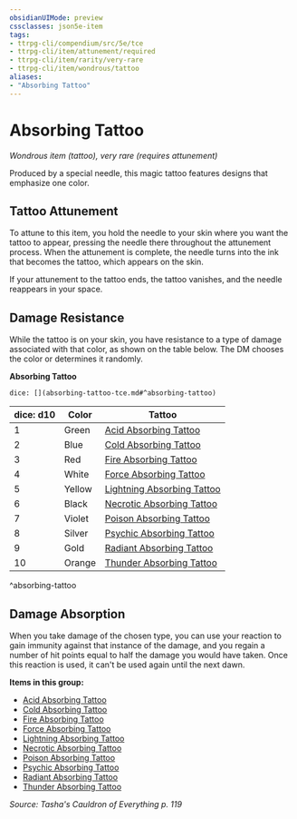 ```yaml
---
obsidianUIMode: preview
cssclasses: json5e-item
tags:
- ttrpg-cli/compendium/src/5e/tce
- ttrpg-cli/item/attunement/required
- ttrpg-cli/item/rarity/very-rare
- ttrpg-cli/item/wondrous/tattoo
aliases: 
- "Absorbing Tattoo"
---
```

# Absorbing Tattoo
*Wondrous item (tattoo), very rare (requires attunement)*  



Produced by a special needle, this magic tattoo features designs that emphasize one color.

## Tattoo Attunement

To attune to this item, you hold the needle to your skin where you want the tattoo to appear, pressing the needle there throughout the attunement process. When the attunement is complete, the needle turns into the ink that becomes the tattoo, which appears on the skin.

If your attunement to the tattoo ends, the tattoo vanishes, and the needle reappears in your space.

## Damage Resistance

While the tattoo is on your skin, you have resistance to a type of damage associated with that color, as shown on the table below. The DM chooses the color or determines it randomly.

**Absorbing Tattoo**

`dice: [](absorbing-tattoo-tce.md#^absorbing-tattoo)`

| dice: d10 | Color | Tattoo |
|-----------|-------|--------|
| 1 | Green | [Acid Absorbing Tattoo](/3-Mechanics/CLI/Compendium/items/acid-absorbing-tattoo-tce.md) |
| 2 | Blue | [Cold Absorbing Tattoo](/3-Mechanics/CLI/Compendium/items/cold-absorbing-tattoo-tce.md) |
| 3 | Red | [Fire Absorbing Tattoo](/3-Mechanics/CLI/Compendium/items/fire-absorbing-tattoo-tce.md) |
| 4 | White | [Force Absorbing Tattoo](/3-Mechanics/CLI/Compendium/items/force-absorbing-tattoo-tce.md) |
| 5 | Yellow | [Lightning Absorbing Tattoo](/3-Mechanics/CLI/Compendium/items/lightning-absorbing-tattoo-tce.md) |
| 6 | Black | [Necrotic Absorbing Tattoo](/3-Mechanics/CLI/Compendium/items/necrotic-absorbing-tattoo-tce.md) |
| 7 | Violet | [Poison Absorbing Tattoo](/3-Mechanics/CLI/Compendium/items/poison-absorbing-tattoo-tce.md) |
| 8 | Silver | [Psychic Absorbing Tattoo](/3-Mechanics/CLI/Compendium/items/psychic-absorbing-tattoo-tce.md) |
| 9 | Gold | [Radiant Absorbing Tattoo](/3-Mechanics/CLI/Compendium/items/radiant-absorbing-tattoo-tce.md) |
| 10 | Orange | [Thunder Absorbing Tattoo](/3-Mechanics/CLI/Compendium/items/thunder-absorbing-tattoo-tce.md) |
^absorbing-tattoo

## Damage Absorption

When you take damage of the chosen type, you can use your reaction to gain immunity against that instance of the damage, and you regain a number of hit points equal to half the damage you would have taken. Once this reaction is used, it can't be used again until the next dawn.

**Items in this group:**

- [Acid Absorbing Tattoo](/3-Mechanics/CLI/Compendium/items/acid-absorbing-tattoo-tce.md)
- [Cold Absorbing Tattoo](/3-Mechanics/CLI/Compendium/items/cold-absorbing-tattoo-tce.md)
- [Fire Absorbing Tattoo](/3-Mechanics/CLI/Compendium/items/fire-absorbing-tattoo-tce.md)
- [Force Absorbing Tattoo](/3-Mechanics/CLI/Compendium/items/force-absorbing-tattoo-tce.md)
- [Lightning Absorbing Tattoo](/3-Mechanics/CLI/Compendium/items/lightning-absorbing-tattoo-tce.md)
- [Necrotic Absorbing Tattoo](/3-Mechanics/CLI/Compendium/items/necrotic-absorbing-tattoo-tce.md)
- [Poison Absorbing Tattoo](/3-Mechanics/CLI/Compendium/items/poison-absorbing-tattoo-tce.md)
- [Psychic Absorbing Tattoo](/3-Mechanics/CLI/Compendium/items/psychic-absorbing-tattoo-tce.md)
- [Radiant Absorbing Tattoo](/3-Mechanics/CLI/Compendium/items/radiant-absorbing-tattoo-tce.md)
- [Thunder Absorbing Tattoo](/3-Mechanics/CLI/Compendium/items/thunder-absorbing-tattoo-tce.md)

*Source: Tasha's Cauldron of Everything p. 119*